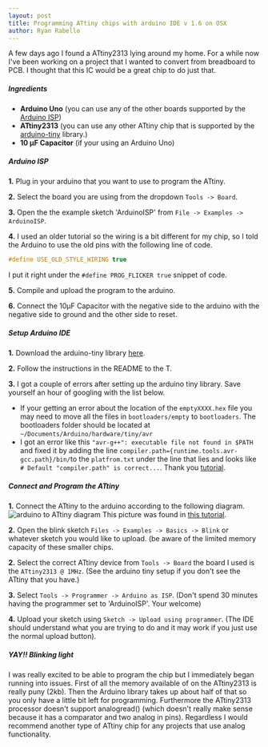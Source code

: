 ```yaml
---
layout: post
title: Programming ATtiny chips with arduino IDE v 1.6 on OSX
author: Ryan Rabello
---
```


A few days ago I found a ATtiny2313 lying around my home. For a while now I've been working on a project that I wanted to convert from breadboard to PCB.  I thought that this IC would be a great chip to do just that.

##### Ingredients
* **Arduino Uno** (you can use any of the other boards supported by the [Arduino ISP](https://www.arduino.cc/en/Tutorial/ArduinoISP))
* **ATtiny2313** (you can use any other ATtiny chip that is supported by the [arduino-tiny](https://code.google.com/archive/p/arduino-tiny/) library.)
* **10 μF Capacitor** (if your using an Arduino Uno)

##### Arduino ISP
**1.** Plug in your arduino that you want to use to program the ATtiny.

**2.** Select the board you are using from the dropdown `Tools -> Board`.

**3.** Open the the example sketch 'ArduinoISP' from `File -> Examples -> ArduinoISP`.

**4.** I used an older tutorial so the wiring is a bit different for my chip, so I told the Arduino to use the old pins with the following line of code.

```c++
#define USE_OLD_STYLE_WIRING true
```

I put it right under the `#define PROG_FLICKER true` snippet of code.

**5.** Compile and upload the program to the arduino.

**6.** Connect the 10μF Capacitor with the negative side to the arduino with the negative side to ground and the other side to reset.

##### Setup Arduino IDE
**1.** Download the arduino-tiny library [here](https://code.google.com/archive/p/arduino-tiny).

**2.** Follow the instructions in the README to the T.

**3.** I got a couple of errors after setting up the arduino tiny library. Save yourself an hour of googling with the list below.

* If your getting an error about the location of the `emptyXXXX.hex` file you may need to move all the files in `bootloaders/empty` to `bootloaders`. The bootloaders folder should be located at `~/Documents/Arduino/hardware/tiny/avr`
* I got an error like this `"avr-g++": executable file not found in $PATH` and fixed it by adding the line `compiler.path={runtime.tools.avr-gcc.path}/bin/`to the `platfrom.txt` under the line that lies and looks like `# Default "compiler.path" is correct...`. Thank you [tutorial](http://www.technoblogy.com/show?190D).

##### Connect and Program the ATtiny
**1.** Connect the ATtiny to the arduino according to the following diagram.
![arduino to ATtiny diagram](http://www.ernstc.dk/arduino/2313.png)
This picture was found in [this tutorial](http://www.ernstc.dk/arduino/2313.htm).

**2.** Open the blink sketch `Files -> Examples -> Basics -> Blink` or whatever sketch you would like to upload. (be aware of the limited memory capacity of these smaller chips.

**2.** Select the correct ATtiny device from `Tools -> Board` the board I used is the `ATtiny2313 @ 1MHz`. (See the arduino tiny setup if you don't see the ATtiny that you have.)

**3.** Select `Tools -> Programmer -> Arduino as ISP`. (Don't spend 30 minutes having the programmer set to 'ArduinoISP'. Your welcome)

**4.** Upload your sketch using `Sketch -> Upload using programmer`. (The IDE should understand what you are trying to do and it may work if you just use the normal upload button).

##### YAY!! Blinking light

I was really excited to be able to program the chip but I immediately began running into issues. First of all the memory available of on the ATtiny2313 is really puny (2kb). Then the Arduino library takes up about half of that so you only have a little bit left for programming. Furthermore the ATtiny2313 processor doesn't support analogread() (which doesn't really make sense because it has a comparator and two analog in pins). Regardless I would recommend another type of ATtiny chip for any projects that use analog functionality.
